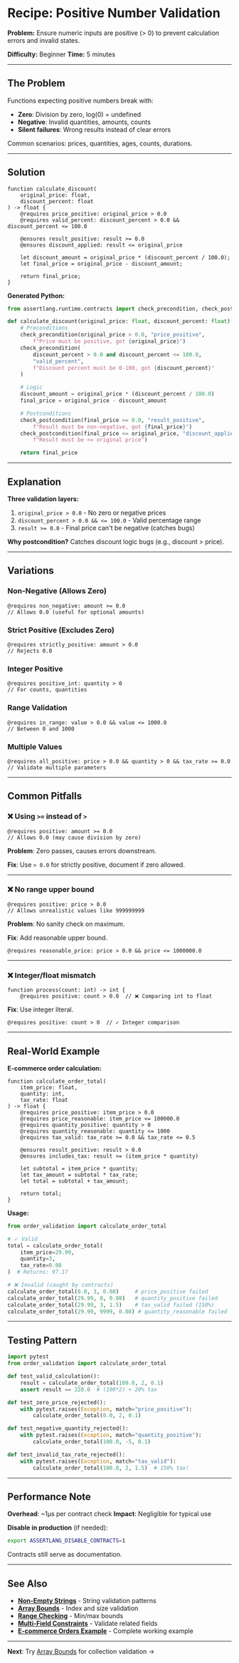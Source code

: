 # Recipe: Positive Number Validation

**Problem:** Ensure numeric inputs are positive (> 0) to prevent calculation errors and invalid states.

**Difficulty:** Beginner
**Time:** 5 minutes

---

## The Problem

Functions expecting positive numbers break with:
- **Zero**: Division by zero, log(0) = undefined
- **Negative**: Invalid quantities, amounts, counts
- **Silent failures**: Wrong results instead of clear errors

Common scenarios: prices, quantities, ages, counts, durations.

---

## Solution

```al
function calculate_discount(
    original_price: float,
    discount_percent: float
) -> float {
    @requires price_positive: original_price > 0.0
    @requires valid_percent: discount_percent > 0.0 && discount_percent <= 100.0

    @ensures result_positive: result >= 0.0
    @ensures discount_applied: result <= original_price

    let discount_amount = original_price * (discount_percent / 100.0);
    let final_price = original_price - discount_amount;

    return final_price;
}
```

**Generated Python:**
```python
from assertlang.runtime.contracts import check_precondition, check_postcondition

def calculate_discount(original_price: float, discount_percent: float) -> float:
    # Preconditions
    check_precondition(original_price > 0.0, "price_positive",
        f"Price must be positive, got {original_price}")
    check_precondition(
        discount_percent > 0.0 and discount_percent <= 100.0,
        "valid_percent",
        f"Discount percent must be 0-100, got {discount_percent}"
    )

    # Logic
    discount_amount = original_price * (discount_percent / 100.0)
    final_price = original_price - discount_amount

    # Postconditions
    check_postcondition(final_price >= 0.0, "result_positive",
        f"Result must be non-negative, got {final_price}")
    check_postcondition(final_price <= original_price, "discount_applied",
        f"Result must be <= original price")

    return final_price
```

---

## Explanation

**Three validation layers:**
1. `original_price > 0.0` - No zero or negative prices
2. `discount_percent > 0.0 && <= 100.0` - Valid percentage range
3. `result >= 0.0` - Final price can't be negative (catches bugs)

**Why postcondition?** Catches discount logic bugs (e.g., discount > price).

---

## Variations

### Non-Negative (Allows Zero)
```al
@requires non_negative: amount >= 0.0
// Allows 0.0 (useful for optional amounts)
```

### Strict Positive (Excludes Zero)
```al
@requires strictly_positive: amount > 0.0
// Rejects 0.0
```

### Integer Positive
```al
@requires positive_int: quantity > 0
// For counts, quantities
```

### Range Validation
```al
@requires in_range: value > 0.0 && value <= 1000.0
// Between 0 and 1000
```

### Multiple Values
```al
@requires all_positive: price > 0.0 && quantity > 0 && tax_rate >= 0.0
// Validate multiple parameters
```

---

## Common Pitfalls

### ❌ Using `>=` instead of `>`
```al
@requires positive: amount >= 0.0
// Allows 0.0 (may cause division by zero)
```

**Problem**: Zero passes, causes errors downstream.

**Fix**: Use `> 0.0` for strictly positive, document if zero allowed.

---

### ❌ No range upper bound
```al
@requires positive: price > 0.0
// Allows unrealistic values like 999999999
```

**Problem**: No sanity check on maximum.

**Fix**: Add reasonable upper bound.
```al
@requires reasonable_price: price > 0.0 && price <= 1000000.0
```

---

### ❌ Integer/float mismatch
```al
function process(count: int) -> int {
    @requires positive: count > 0.0  // ❌ Comparing int to float
```

**Fix**: Use integer literal.
```al
@requires positive: count > 0  // ✓ Integer comparison
```

---

## Real-World Example

**E-commerce order calculation:**
```al
function calculate_order_total(
    item_price: float,
    quantity: int,
    tax_rate: float
) -> float {
    @requires price_positive: item_price > 0.0
    @requires price_reasonable: item_price <= 100000.0
    @requires quantity_positive: quantity > 0
    @requires quantity_reasonable: quantity <= 1000
    @requires tax_valid: tax_rate >= 0.0 && tax_rate <= 0.5

    @ensures result_positive: result > 0.0
    @ensures includes_tax: result >= (item_price * quantity)

    let subtotal = item_price * quantity;
    let tax_amount = subtotal * tax_rate;
    let total = subtotal + tax_amount;

    return total;
}
```

**Usage:**
```python
from order_validation import calculate_order_total

# ✓ Valid
total = calculate_order_total(
    item_price=29.99,
    quantity=3,
    tax_rate=0.08
)  # Returns: 97.17

# ❌ Invalid (caught by contracts)
calculate_order_total(0.0, 3, 0.08)     # price_positive failed
calculate_order_total(29.99, 0, 0.08)   # quantity_positive failed
calculate_order_total(29.99, 3, 1.5)    # tax_valid failed (150%)
calculate_order_total(29.99, 9999, 0.08) # quantity_reasonable failed
```

---

## Testing Pattern

```python
import pytest
from order_validation import calculate_order_total

def test_valid_calculation():
    result = calculate_order_total(100.0, 2, 0.1)
    assert result == 220.0  # (100*2) + 20% tax

def test_zero_price_rejected():
    with pytest.raises(Exception, match="price_positive"):
        calculate_order_total(0.0, 2, 0.1)

def test_negative_quantity_rejected():
    with pytest.raises(Exception, match="quantity_positive"):
        calculate_order_total(100.0, -5, 0.1)

def test_invalid_tax_rate_rejected():
    with pytest.raises(Exception, match="tax_valid"):
        calculate_order_total(100.0, 2, 1.5)  # 150% tax!
```

---

## Performance Note

**Overhead**: ~1µs per contract check
**Impact**: Negligible for typical use

**Disable in production** (if needed):
```bash
export ASSERTLANG_DISABLE_CONTRACTS=1
```

Contracts still serve as documentation.

---

## See Also

- **[Non-Empty Strings](non-empty-strings.md)** - String validation patterns
- **[Array Bounds](array-bounds.md)** - Index and size validation
- **[Range Checking](range-checking.md)** - Min/max bounds
- **[Multi-Field Constraints](multi-field-constraints.md)** - Validate related fields
- **[E-commerce Orders Example](../../../examples/real_world/01_ecommerce_orders/)** - Complete working example

---

**Next**: Try [Array Bounds](array-bounds.md) for collection validation →
